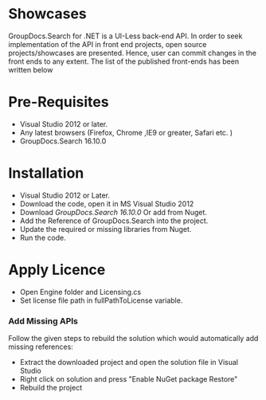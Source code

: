 # Showcases

GroupDocs.Search for .NET is a UI-Less back-end API. In order to seek implementation of the API in front end projects, open source projects/showcases are presented. Hence, user can commit changes in the front ends to any extent. The list of the published front-ends has been written below  


# Pre-Requisites

* Visual Studio 2012 or later.
* Any latest browsers (Firefox, Chrome ,IE9 or greater, Safari etc. )
* GroupDocs.Search 16.10.0


# Installation

* Visual Studio 2012 or Later.
* Download the code, open it in MS Visual Studio 2012 
* Download *GroupDocs.Search 16.10.0* Or add from Nuget.
* Add the Reference of GroupDocs.Search into the project.
* Update the required or missing libraries from Nuget.
* Run the code.

# Apply Licence

* Open Engine folder and Licensing.cs
* Set license file path in fullPathToLicense variable.

### Add Missing APIs

Follow the given steps to rebuild the solution which would automatically add missing references:
* Extract the downloaded project and open the solution file in Visual Studio
* Right click on solution and press "Enable NuGet package Restore"
* Rebuild the project
